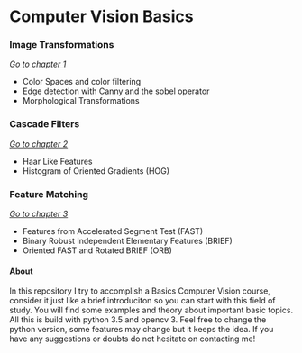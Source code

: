 #  Computer Vision Basics

### Image Transformations 
*<a href="https://github.com/andyguz17/ComputerVision_Basics/tree/master/Chapter%20%201">Go to chapter 1</a>*
- Color Spaces and color filtering 
- Edge detection with Canny and the sobel operator 
- Morphological Transformations 

### Cascade Filters
*<a href="https://github.com/andyguz17/ComputerVision_Basics/tree/master/Chapter%202">Go to chapter 2</a>*
- Haar Like Features
- Histogram of Oriented Gradients (HOG)

### Feature Matching
*<a href="https://github.com/andyguz17/ComputerVision_Basics/tree/master/Chapter%202">Go to chapter 3</a>*

- Features from Accelerated Segment Test (FAST)
- Binary Robust Independent Elementary Features (BRIEF)
- Oriented FAST and Rotated BRIEF (ORB)
  
#### About
In this repository I try to accomplish a Basics Computer Vision course, consider it just like a brief introduciton so you can start  with this field of study. You will find some examples and theory about important basic topics. All this is build with python 3.5 and opencv 3. Feel free to change the python version, some features may change but it keeps the idea. If you have any suggestions or doubts do not hesitate on contacting me!



